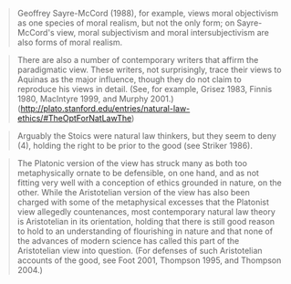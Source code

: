 > Geoffrey Sayre-McCord (1988), for example, views moral objectivism as one species of moral realism, but not the only form; on Sayre-McCord's view, moral subjectivism and moral intersubjectivism are also forms of moral realism.


>There are also a number of contemporary writers that affirm the paradigmatic view. These writers, not surprisingly, trace their views to Aquinas as the major influence, though they do not claim to reproduce his views in detail. (See, for example, Grisez 1983, Finnis 1980,  MacIntyre 1999, and Murphy 2001.) (http://plato.stanford.edu/entries/natural-law-ethics/#TheOptForNatLawThe)


>Arguably the Stoics were natural law thinkers, but they seem to deny (4), holding the right to be prior to the good (see Striker 1986). 


>The Platonic version of the view has struck many as both too metaphysically ornate to be defensible, on one hand, and as not fitting very well with a conception of ethics grounded in nature, on the other. While the Aristotelian version of the view has also been charged with some of the metaphysical excesses that the Platonist view allegedly countenances, most contemporary natural law theory is Aristotelian in its orientation, holding that there is still good reason to hold to an understanding of flourishing in nature and that none of the advances of modern science has called this part of the Aristotelian view into question. (For defenses of such Aristotelian accounts of the good, see Foot 2001, Thompson 1995, and Thompson 2004.)

